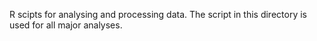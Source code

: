 R scipts for analysing and processing data. The script in this directory is used for all major analyses. 
